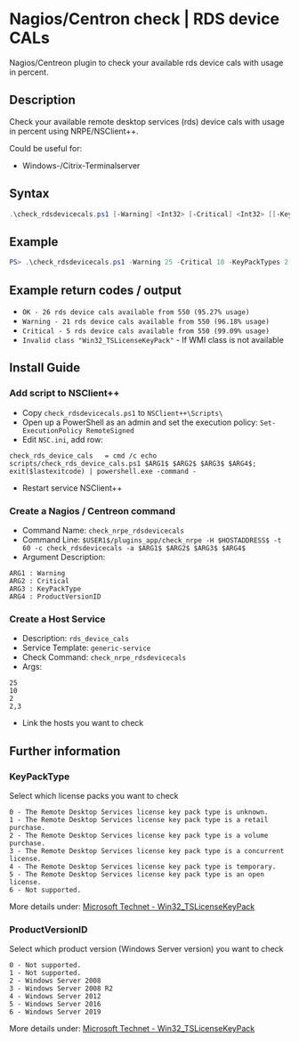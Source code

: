 # Nagios/Centron check | RDS device CALs

Nagios/Centreon plugin to check your available rds device cals with usage in percent.

## Description

Check your available remote desktop services (rds) device cals with usage in percent using NRPE/NSClient++.

Could be useful for:
* Windows-/Citrix-Terminalserver

## Syntax

```powershell
.\check_rdsdevicecals.ps1 [-Warning] <Int32> [-Critical] <Int32> [[-KeyPackTypes] <Int32[]>] [[-ProductVersionID] <Int32[]>] [[-ComputerName] <String>] [<CommonParameters>]
```

## Example

```powershell
PS> .\check_rdsdevicecals.ps1 -Warning 25 -Critical 10 -KeyPackTypes 2 -ProductVersionID 2,3
```

## Example return codes / output

* `OK - 26 rds device cals available from 550 (95.27% usage)`
* `Warning - 21 rds device cals available from 550 (96.18% usage)`
* `Critical - 5 rds device cals available from 550 (99.09% usage)`
* `Invalid class "Win32_TSLicenseKeyPack"` - If WMI class is not available

## Install Guide

### Add script to NSClient++

* Copy `check_rdsdevicecals.ps1` to `NSClient++\Scripts\`
* Open up a PowerShell as an admin and set the execution policy: `Set-ExecutionPolicy RemoteSigned`
* Edit `NSC.ini`, add row:
```
check_rds_device_cals	= cmd /c echo scripts/check_rds_device_cals.ps1 $ARG1$ $ARG2$ $ARG3$ $ARG4$; exit($lastexitcode) | powershell.exe -command -
```
* Restart service NSClient++

### Create a Nagios / Centreon command

* Command Name: `check_nrpe_rdsdevicecals`
* Command Line: `$USER1$/plugins_app/check_nrpe -H $HOSTADDRESS$ -t 60 -c check_rdsdevicecals -a $ARG1$ $ARG2$ $ARG3$ $ARG4$` 
* Argument Description: 
```
ARG1 : Warning
ARG2 : Critical
ARG3 : KeyPackType
ARG4 : ProductVersionID
```
### Create a Host Service

* Description: `rds_device_cals`
* Service Template: `generic-service`
* Check Command: `check_nrpe_rdsdevicecals`
* Args: 
```
25
10
2 
2,3
```  
* Link the hosts you want to check

## Further information

### KeyPackType

Select which license packs you want to check

```
0 - The Remote Desktop Services license key pack type is unknown.
1 - The Remote Desktop Services license key pack type is a retail purchase.
2 - The Remote Desktop Services license key pack type is a volume purchase.
3 - The Remote Desktop Services license key pack type is a concurrent license.
4 - The Remote Desktop Services license key pack type is temporary.
5 - The Remote Desktop Services license key pack type is an open license.
6 - Not supported.
```

More details under: [Microsoft Technet - Win32_TSLicenseKeyPack](https://msdn.microsoft.com/en-us/library/windows/desktop/aa383803%28v=vs.85%29.aspx)

### ProductVersionID

Select which product version (Windows Server version) you want to check

```
0 - Not supported.
1 - Not supported.
2 - Windows Server 2008
3 - Windows Server 2008 R2
4 - Windows Server 2012
5 - Windows Server 2016
6 - Windows Server 2019
```

More details under: [Microsoft Technet - Win32_TSLicenseKeyPack](https://msdn.microsoft.com/en-us/library/windows/desktop/aa383803%28v=vs.85%29.aspx)
